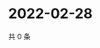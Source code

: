 # 2022-02-28

共 0 条

<!-- BEGIN WEIBO -->
<!-- 最后更新时间 Mon Feb 28 2022 14:15:18 GMT+0800 (China Standard Time) -->

<!-- END WEIBO -->
